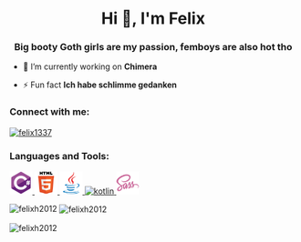 <h1 align="center">Hi 👋, I'm Felix</h1>
<h3 align="center">Big booty Goth girls are my passion, femboys are also hot tho</h3>

- 🔭 I’m currently working on **Chimera**

- ⚡ Fun fact **Ich habe schlimme gedanken**

<h3 align="left">Connect with me:</h3>
<p align="left">
<a href="https://www.youtube.com/c/felix1337" target="blank"><img align="center" src="https://raw.githubusercontent.com/rahuldkjain/github-profile-readme-generator/master/src/images/icons/Social/youtube.svg" alt="felix1337" height="30" width="40" /></a>
</p>

<h3 align="left">Languages and Tools:</h3>
<p align="left"> <a href="https://www.w3schools.com/cs/" target="_blank" rel="noreferrer"> <img src="https://raw.githubusercontent.com/devicons/devicon/master/icons/csharp/csharp-original.svg" alt="csharp" width="40" height="40"/> </a> <a href="https://www.w3.org/html/" target="_blank" rel="noreferrer"> <img src="https://raw.githubusercontent.com/devicons/devicon/master/icons/html5/html5-original-wordmark.svg" alt="html5" width="40" height="40"/> </a> <a href="https://www.java.com" target="_blank" rel="noreferrer"> <img src="https://raw.githubusercontent.com/devicons/devicon/master/icons/java/java-original.svg" alt="java" width="40" height="40"/> </a> <a href="https://kotlinlang.org" target="_blank" rel="noreferrer"> <img src="https://www.vectorlogo.zone/logos/kotlinlang/kotlinlang-icon.svg" alt="kotlin" width="40" height="40"/> </a> <a href="https://sass-lang.com" target="_blank" rel="noreferrer"> <img src="https://raw.githubusercontent.com/devicons/devicon/master/icons/sass/sass-original.svg" alt="sass" width="40" height="40"/> </a> </p>

<p><img align="left" src="https://github-readme-stats.vercel.app/api/top-langs?username=felixh2012&show_icons=true&locale=en&layout=compact" alt="felixh2012" /></p>

<p>&nbsp;<img align="center" src="https://github-readme-stats.vercel.app/api?username=felixh2012&show_icons=true&locale=en" alt="felixh2012" /></p>

<p><img align="center" src="https://github-readme-streak-stats.herokuapp.com/?user=felixh2012&theme=dark" alt="felixh2012" /></p>
